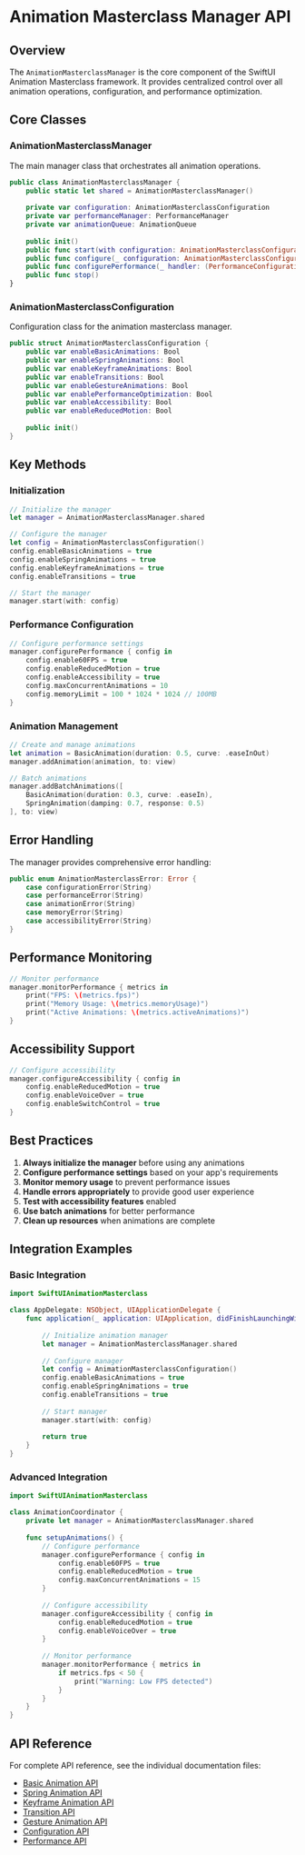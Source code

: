 # Animation Masterclass Manager API

## Overview

The `AnimationMasterclassManager` is the core component of the SwiftUI Animation Masterclass framework. It provides centralized control over all animation operations, configuration, and performance optimization.

## Core Classes

### AnimationMasterclassManager

The main manager class that orchestrates all animation operations.

```swift
public class AnimationMasterclassManager {
    public static let shared = AnimationMasterclassManager()
    
    private var configuration: AnimationMasterclassConfiguration
    private var performanceManager: PerformanceManager
    private var animationQueue: AnimationQueue
    
    public init()
    public func start(with configuration: AnimationMasterclassConfiguration)
    public func configure(_ configuration: AnimationMasterclassConfiguration)
    public func configurePerformance(_ handler: (PerformanceConfiguration) -> Void)
    public func stop()
}
```

### AnimationMasterclassConfiguration

Configuration class for the animation masterclass manager.

```swift
public struct AnimationMasterclassConfiguration {
    public var enableBasicAnimations: Bool
    public var enableSpringAnimations: Bool
    public var enableKeyframeAnimations: Bool
    public var enableTransitions: Bool
    public var enableGestureAnimations: Bool
    public var enablePerformanceOptimization: Bool
    public var enableAccessibility: Bool
    public var enableReducedMotion: Bool
    
    public init()
}
```

## Key Methods

### Initialization

```swift
// Initialize the manager
let manager = AnimationMasterclassManager.shared

// Configure the manager
let config = AnimationMasterclassConfiguration()
config.enableBasicAnimations = true
config.enableSpringAnimations = true
config.enableKeyframeAnimations = true
config.enableTransitions = true

// Start the manager
manager.start(with: config)
```

### Performance Configuration

```swift
// Configure performance settings
manager.configurePerformance { config in
    config.enable60FPS = true
    config.enableReducedMotion = true
    config.enableAccessibility = true
    config.maxConcurrentAnimations = 10
    config.memoryLimit = 100 * 1024 * 1024 // 100MB
}
```

### Animation Management

```swift
// Create and manage animations
let animation = BasicAnimation(duration: 0.5, curve: .easeInOut)
manager.addAnimation(animation, to: view)

// Batch animations
manager.addBatchAnimations([
    BasicAnimation(duration: 0.3, curve: .easeIn),
    SpringAnimation(damping: 0.7, response: 0.5)
], to: view)
```

## Error Handling

The manager provides comprehensive error handling:

```swift
public enum AnimationMasterclassError: Error {
    case configurationError(String)
    case performanceError(String)
    case animationError(String)
    case memoryError(String)
    case accessibilityError(String)
}
```

## Performance Monitoring

```swift
// Monitor performance
manager.monitorPerformance { metrics in
    print("FPS: \(metrics.fps)")
    print("Memory Usage: \(metrics.memoryUsage)")
    print("Active Animations: \(metrics.activeAnimations)")
}
```

## Accessibility Support

```swift
// Configure accessibility
manager.configureAccessibility { config in
    config.enableReducedMotion = true
    config.enableVoiceOver = true
    config.enableSwitchControl = true
}
```

## Best Practices

1. **Always initialize the manager** before using any animations
2. **Configure performance settings** based on your app's requirements
3. **Monitor memory usage** to prevent performance issues
4. **Handle errors appropriately** to provide good user experience
5. **Test with accessibility features** enabled
6. **Use batch animations** for better performance
7. **Clean up resources** when animations are complete

## Integration Examples

### Basic Integration

```swift
import SwiftUIAnimationMasterclass

class AppDelegate: NSObject, UIApplicationDelegate {
    func application(_ application: UIApplication, didFinishLaunchingWithOptions launchOptions: [UIApplication.LaunchOptionsKey: Any]?) -> Bool {
        
        // Initialize animation manager
        let manager = AnimationMasterclassManager.shared
        
        // Configure manager
        let config = AnimationMasterclassConfiguration()
        config.enableBasicAnimations = true
        config.enableSpringAnimations = true
        config.enableTransitions = true
        
        // Start manager
        manager.start(with: config)
        
        return true
    }
}
```

### Advanced Integration

```swift
import SwiftUIAnimationMasterclass

class AnimationCoordinator {
    private let manager = AnimationMasterclassManager.shared
    
    func setupAnimations() {
        // Configure performance
        manager.configurePerformance { config in
            config.enable60FPS = true
            config.enableReducedMotion = true
            config.maxConcurrentAnimations = 15
        }
        
        // Configure accessibility
        manager.configureAccessibility { config in
            config.enableReducedMotion = true
            config.enableVoiceOver = true
        }
        
        // Monitor performance
        manager.monitorPerformance { metrics in
            if metrics.fps < 50 {
                print("Warning: Low FPS detected")
            }
        }
    }
}
```

## API Reference

For complete API reference, see the individual documentation files:

- [Basic Animation API](BasicAnimationAPI.md)
- [Spring Animation API](SpringAnimationAPI.md)
- [Keyframe Animation API](KeyframeAnimationAPI.md)
- [Transition API](TransitionAPI.md)
- [Gesture Animation API](GestureAnimationAPI.md)
- [Configuration API](ConfigurationAPI.md)
- [Performance API](PerformanceAPI.md)
